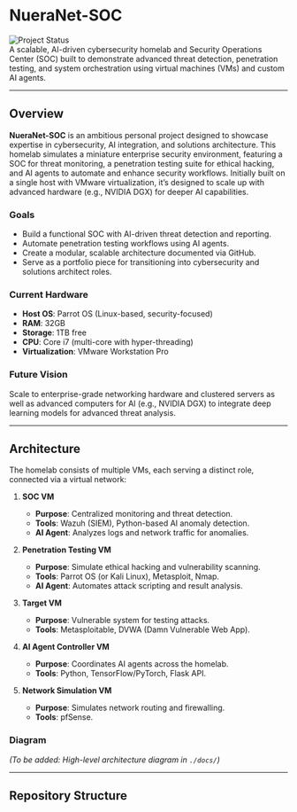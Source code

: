 # NueraNet-SOC

![Project Status](https://img.shields.io/badge/status-in%20development-orange)  
A scalable, AI-driven cybersecurity homelab and Security Operations Center (SOC) built to demonstrate advanced threat detection, penetration testing, and system orchestration using virtual machines (VMs) and custom AI agents.

---

## Overview

**NueraNet-SOC** is an ambitious personal project designed to showcase expertise in cybersecurity, AI integration, and solutions architecture. This homelab simulates a miniature enterprise security environment, featuring a SOC for threat monitoring, a penetration testing suite for ethical hacking, and AI agents to automate and enhance security workflows. Initially built on a single host with VMware virtualization, it’s designed to scale up with advanced hardware (e.g., NVIDIA DGX) for deeper AI capabilities.

### Goals
- Build a functional SOC with AI-driven threat detection and reporting.
- Automate penetration testing workflows using AI agents.
- Create a modular, scalable architecture documented via GitHub.
- Serve as a portfolio piece for transitioning into cybersecurity and solutions architect roles.

### Current Hardware
- **Host OS**: Parrot OS (Linux-based, security-focused)
- **RAM**: 32GB
- **Storage**: 1TB free
- **CPU**: Core i7 (multi-core with hyper-threading)
- **Virtualization**: VMware Workstation Pro

### Future Vision
Scale to enterprise-grade networking hardware and clustered servers as well as advanced computers for AI (e.g., NVIDIA DGX) to integrate deep learning models for advanced threat analysis.

---

## Architecture

The homelab consists of multiple VMs, each serving a distinct role, connected via a virtual network:

1. **SOC VM**  
   - **Purpose**: Centralized monitoring and threat detection.  
   - **Tools**: Wazuh (SIEM), Python-based AI anomaly detection.  
   - **AI Agent**: Analyzes logs and network traffic for anomalies.

2. **Penetration Testing VM**  
   - **Purpose**: Simulate ethical hacking and vulnerability scanning.  
   - **Tools**: Parrot OS (or Kali Linux), Metasploit, Nmap.  
   - **AI Agent**: Automates attack scripting and result analysis.

3. **Target VM**  
   - **Purpose**: Vulnerable system for testing attacks.  
   - **Tools**: Metasploitable, DVWA (Damn Vulnerable Web App).

4. **AI Agent Controller VM**  
   - **Purpose**: Coordinates AI agents across the homelab.  
   - **Tools**: Python, TensorFlow/PyTorch, Flask API.

5. **Network Simulation VM**  
   - **Purpose**: Simulates network routing and firewalling.  
   - **Tools**: pfSense.

### Diagram
*(To be added: High-level architecture diagram in `./docs/`)*

---

## Repository Structure
